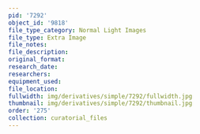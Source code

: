 ```yaml
---
pid: '7292'
object_id: '9818'
file_type_category: Normal Light Images
file_type: Extra Image
file_notes:
file_description:
original_format:
research_date:
researchers:
equipment_used:
file_location:
fullwidth: img/derivatives/simple/7292/fullwidth.jpg
thumbnail: img/derivatives/simple/7292/thumbnail.jpg
order: '275'
collection: curatorial_files
---
```

